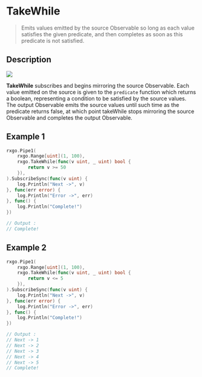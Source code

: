 # TakeWhile

> Emits values emitted by the source Observable so long as each value satisfies the given predicate, and then completes as soon as this predicate is not satisfied.

## Description

![](https://rxjs.dev/assets/images/marble-diagrams/takeWhile.png)

**TakeWhile** subscribes and begins mirroring the source Observable. Each value emitted on the source is given to the `predicate` function which returns a boolean, representing a condition to be satisfied by the source values. The output Observable emits the source values until such time as the predicate returns false, at which point takeWhile stops mirroring the source Observable and completes the output Observable.

## Example 1

```go
rxgo.Pipe1(
	rxgo.Range[uint](1, 100),
	rxgo.TakeWhile(func(v uint, _ uint) bool {
		return v >= 50
	}),
).SubscribeSync(func(v uint) {
	log.Println("Next ->", v)
}, func(err error) {
	log.Println("Error ->", err)
}, func() {
	log.Println("Complete!")
})

// Output :
// Complete!
```

## Example 2

```go
rxgo.Pipe1(
	rxgo.Range[uint](1, 100),
	rxgo.TakeWhile(func(v uint, _ uint) bool {
		return v <= 5
	}),
).SubscribeSync(func(v uint) {
	log.Println("Next ->", v)
}, func(err error) {
	log.Println("Error ->", err)
}, func() {
	log.Println("Complete!")
})

// Output :
// Next -> 1
// Next -> 2
// Next -> 3
// Next -> 4
// Next -> 5
// Complete!
```
